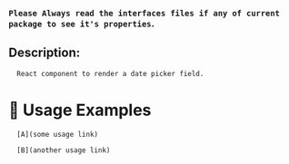 ### `Please Always read the interfaces files if any of current package to see it's properties`.

## Description:

```sh
  React component to render a date picker field.
```

# 🔨 Usage Examples

```typescript
  [A](some usage link)

  [B](another usage link)
```
